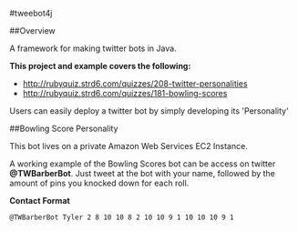 #tweebot4j

##Overview

A framework for making twitter bots in Java.

**This project and example covers the following:**
  
   - http://rubyquiz.strd6.com/quizzes/208-twitter-personalities
   - http://rubyquiz.strd6.com/quizzes/181-bowling-scores
   
Users can easily deploy a twitter bot by simply developing its 'Personality'

##Bowling Score Personality

This bot lives on a private Amazon Web Services EC2 Instance.

A working example of the Bowling Scores bot can be access on twitter **@TWBarberBot**. Just tweet
 at 
the bot with your name, followed by the amount of pins you knocked down for each roll.

**Contact Format**

    @TWBarberBot Tyler 2 8 10 10 8 2 10 10 9 1 10 10 10 9 1
